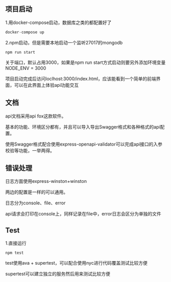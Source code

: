 ## 项目启动

1.用docker-compose启动，数据库之类的都配置好了

```javascript
docker-compose up
```

2.npm启动，但是需要本地启动一个监听27017的mongodb

```
npm run start
```



关于端口，默认占用3000，如果是npm run start方式启动则要另外添加环境变量NODE_ENV = 3000



项目启动完成后访问loclhost:3000/index.html，应该能看到一个简单的前端界面，可以在此界面上体验api功能交互

## 文档

api文档采用api fox这款软件。

基本的功能、环境区分都有，并且可以导入导出Swagger格式和各种格式的api配置。

使用Swagger格式配合使用express-openapi-validator可以完成api接口的入参校验等功能，一举两得。

## 错误处理

日志方面使用express-winston+winston

两边的配置是一样的可以通用。

日志分为console、file、error

api请求会打印在console上，同样记录在file中，error日志会区分为单独的文件

## Test

1.直接运行

```
npm test
```

test使用ava + supertest，可以配合使用nyc进行代码覆盖测试比较方便

supertest可以建立独立的服务然后用来测试比较方便